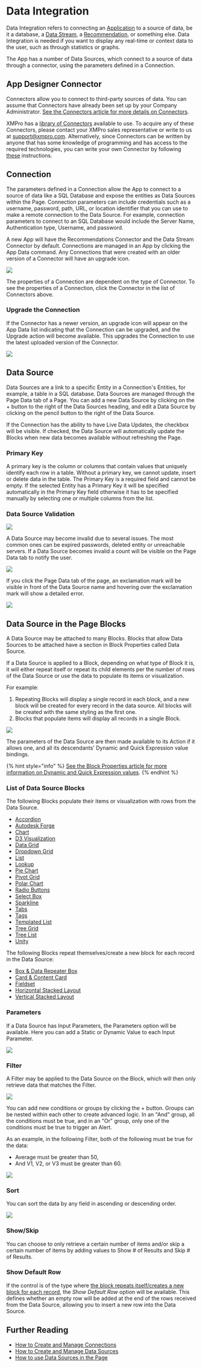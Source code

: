 # Data Integration

Data Integration refers to connecting an [Application](./) to a source of data, be it a database, a [Data Stream](../data-stream/), a [Recommendation](../recommendation/), or something else. Data Integration is needed if you want to display any real-time or context data to the user, such as through statistics or graphs.

The App has a number of Data Sources, which connect to a source of data through a connector, using the parameters defined in a Connection.

## App Designer Connector

Connectors allow you to connect to third-party sources of data. You can assume that Connectors have already been set up by your Company Administrator. [See the Connectors article for more details on Connectors](../connector.md).

XMPro has a [library of Connectors](https://documentation.xmpro.com/resources/integrations#connectors) available to use. To acquire any of these Connectors, please contact your XMPro sales representative or write to us at [support@xmpro.com](mailto:support@xmpro.com). Alternatively, since Connectors can be written by anyone that has some knowledge of programming and has access to the required technologies, you can write your own Connector by following [these](../../how-tos/connectors/building-connectors.md) instructions.

## Connection

The parameters defined in a Connection allow the App to connect to a source of data like a SQL Database and expose the entities as Data Sources within the Page. Connection parameters can include credentials such as a username, password, path, URL, or location identifier that you can use to make a remote connection to the Data Source. For example, connection parameters to connect to an SQL Database would include the Server Name, Authentication type, Username, and password.

A new App will have the Recommendations Connector and the Data Stream Connector by default. Connections are managed in an App by clicking the App Data command. Any Connections that were created with an older version of a Connector will have an upgrade icon.

![](<../../.gitbook/assets/image (478).png>)

The properties of a Connection are dependent on the type of Connector. To see the properties of a Connection, click the Connector in the list of Connectors above.

### Upgrade the Connection

If the Connector has a newer version, an upgrade icon will appear on the App Data list indicating that the Connection can be upgraded, and the Upgrade action will become available. This upgrades the Connection to use the latest uploaded version of the Connector.

![](<../../.gitbook/assets/DI_a (1).png>)

## Data Source

Data Sources are a link to a specific Entity in a Connection's Entities, for example, a table in a SQL database. Data Sources are managed through the Page Data tab of a Page. You can add a new Data Source by clicking on the + button to the right of the Data Sources heading, and edit a Data Source by clicking on the pencil button to the right of the Data Source.

If the Connection has the ability to have Live Data Updates, the checkbox will be visible. If checked, the Data Source will automatically update the Blocks when new data becomes available without refreshing the Page.

### Primary Key

A primary key is the column or columns that contain values that uniquely identify each row in a table. Without a primary key, we cannot update, insert or delete data in the table. The Primary Key is a required field and cannot be empty. If the selected Entity has a Primary Key it will be specified automatically in the Primary Key field otherwise it has to be specified manually by selecting one or multiple columns from the list.

### Data Source Validation

![](<../../.gitbook/assets/Primary Key explained.png>)

A Data Source may become invalid due to several issues. The most common ones can be expired passwords, deleted entity or unreachable servers. If a Data Source becomes invalid a count will be visible on the Page Data tab to notify the user.

![](../../.gitbook/assets/PageValidation1.png)

If you click the Page Data tab of the page, an exclamation mark will be visible in front of the Data Source name and hovering over the exclamation mark will show a detailed error.

![](<../../.gitbook/assets/PageValidation2 (1) (1).png>)

## Data Source in the Page Blocks

A Data Source may be attached to many Blocks. Blocks that allow Data Sources to be attached have a section in Block Properties called Data Source.

If a Data Source is applied to a Block, depending on what type of Block it is, it will either repeat itself or repeat its child elements per the number of rows of the Data Source or use the data to populate its items or visualization.

For example:

1. Repeating Blocks will display a single record in each block, and a new block will be created for every record in the data source. All blocks will be created with the same styling as the first one.
2. Blocks that populate items will display all records in a single Block.

![](<../../.gitbook/assets/image (604).png>)

The parameters of the Data Source are then made available to its Action if it allows one, and all its descendants' Dynamic and Quick Expression value bindings.

{% hint style="info" %}
[See the Block Properties article for more information on Dynamic and Quick Expression values](block-properties.md#dynamic-and-expression-properties-from-data-integration).
{% endhint %}

### List of Data Source Blocks

The following Blocks populate their items or visualization with rows from the Data Source.

* [Accordion](../../blocks-toolbox/layout/accordion.md)
* [Autodesk Forge](../../blocks-toolbox/visualizations/autodesk-forge.md)
* [Chart](../../blocks-toolbox/visualizations/chart.md)
* [D3 Visualization](../../blocks-toolbox/visualizations/d3-visualization.md)
* [Data Grid](../../blocks-toolbox/basic/data-grid.md)
* [Dropdown Grid](../../blocks-toolbox/basic/dropdown-grid.md)
* [List](../../blocks-toolbox/basic/list.md)
* [Lookup](../../blocks-toolbox/basic/lookup.md)
* [Pie Chart](../../blocks-toolbox/visualizations/pie-chart.md)
* [Pivot Grid](../../blocks-toolbox/visualizations/pivot-grid.md)
* [Polar Chart](../../blocks-toolbox/visualizations/polar-chart.md)
* [Radio Buttons](../../blocks-toolbox/basic/radio-buttons.md)
* [Select Box](../../blocks-toolbox/basic/select-box.md)
* [Sparkline](../../blocks-toolbox/visualizations/sparkline.md)
* [Tabs](../../blocks-toolbox/layout/tabs.md)
* [Tags](../../blocks-toolbox/basic/tags.md)
* [Templated List](../../blocks-toolbox/layout/templated-list.md)
* [Tree Grid](../../blocks-toolbox/basic/tree-grid.md)
* [Tree List](../../blocks-toolbox/basic/tree-list.md)
* [Unity](../../blocks-toolbox/visualizations/unity-1.md)

The following Blocks repeat themselves/create a new block for each record in the Data Source:

* [Box & Data Repeater Box](../../blocks-toolbox/layout/box-and-data-repeater-box.md)
* [Card & Content Card](../../blocks-toolbox/layout/card-and-content-card.md)
* [Fieldset](../../blocks-toolbox/layout/field-and-fieldset.md)
* [Horizontal Stacked Layout](../../blocks-toolbox/layout/horizontal-and-vertical-stacked-layouts.md)
* [Vertical Stacked Layout](../../blocks-toolbox/layout/horizontal-and-vertical-stacked-layouts.md)

### Parameters

If a Data Source has Input Parameters, the Parameters option will be available. Here you can add a Static or Dynamic Value to each Input Parameter.

![](<../../.gitbook/assets/image (1151).png>)

### Filter

A Filter may be applied to the Data Source on the Block, which will then only retrieve data that matches the Filter.

![](<../../.gitbook/assets/image (722).png>)

You can add new conditions or groups by clicking the + button. Groups can be nested within each other to create advanced logic. In an "And" group, all the conditions must be true, and in an "Or" group, only one of the conditions must be true to trigger an Alert.

As an example, in the following Filter, both of the following must be true for the data:

* Average must be greater than 50,
* And V1, V2, or V3 must be greater than 60.

![](<../../.gitbook/assets/image (754).png>)

### Sort

You can sort the data by any field in ascending or descending order.

![](<../../.gitbook/assets/image (994).png>)

### Show/Skip

You can choose to only retrieve a certain number of items and/or skip a certain number of items by adding values to Show # of Results and Skip # of Results.

### Show Default Row

If the control is of the type where [the block repeats itself/creates a new block for each record](data-integration.md#data-source-in-the-page-blocks), the _Show Default Row_ option will be available. This defines whether an empty row will be added at the end of the rows received from the Data Source, allowing you to insert a new row into the Data Source.

## Further Reading

* [How to Create and Manage Connections](../../how-tos/apps/manage-connections.md)
* [How to Create and Manage Data Sources](../../how-tos/apps/manage-data-sources.md)
* [How to use Data Sources in the Page](../../how-tos/apps/use-data-sources-in-the-page.md)

